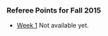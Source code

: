### Referee Points for Fall 2015

* [Week 1](/refpoints/2015/Referee_Points_Week_1.pdf) Not available yet.
